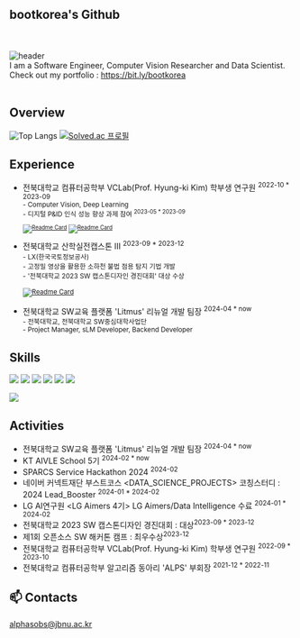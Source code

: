 ## bootkorea's Github
</br><br/>
![header](https://capsule-render.vercel.app/api?type=waving&color=gradient&height=250&section=header&text=bootkorea&fontSize=90)
<br/>
 I am a Software Engineer, Computer Vision Researcher and Data Scientist.<br/>
 Check out my portfolio : https://bit.ly/bootkorea
<br/><br/>

## Overview
![Top Langs](https://github-readme-stats.vercel.app/api/top-langs/?username=bootkorea&hide=jupyter+notebook&layout=compact&theme=blue-green)
[![Solved.ac 프로필](http://mazassumnida.wtf/api/v2/generate_badge?boj=alphasobs)](https://solved.ac/alphasobs)


## Experience
- 전북대학교 컴퓨터공학부 VCLab(Prof. Hyung-ki Kim) 학부생 연구원 <sup>2022-10 * 2023-09
	<br> - Computer Vision, Deep Learning
	<br> - 디지털 P&ID 인식 성능 향상 과제 참여 <sup>2023-05 * 2023-09
<br><br/>
[![Readme Card](https://github-readme-stats.vercel.app/api/pin/?username=bootkorea&repo=PNID_big_symbol)](https://github.com/bootkorea/PNID_big_symbol)
[![Readme Card](https://github-readme-stats.vercel.app/api/pin/?username=diskhkme&repo=PNID)](https://github.com/diskhkme/PNID)
<br><br/>
- 전북대학교 산학실전캡스톤 III <sup>2023-09 * 2023-12
	<br> - LX(한국국토정보공사)
	<br> - 고정밀 영상을 활용한 소하천 불법 점용 탐지 기법 개발
	<br> - '전북대학교 2023 SW 캡스톤디자인 경진대회' 대상 수상
</br><br/>
[![Readme Card](https://github-readme-stats.vercel.app/api/pin/?username=bootkorea&repo=JBNU_Capstone-2023)](https://github.com/tjdeo1102/JBNU_Capstone-2023)
<br><br/>
- 전북대학교 SW교육 플랫폼 'Litmus' 리뉴얼 개발 팀장 <sup>2024-04 * now
	<br> - 전북대학교, 전북대학교 SW중심대학사업단
	<br> - Project Manager, sLM Developer, Backend Developer


## Skills
<img src="https://img.shields.io/badge/Python-3776AB?style=for-the-badge&logo=python&logoColor=white"/> </t>
<img src="https://img.shields.io/badge/C++-00599C?style=for-the-badge&logo=cplusplus&logoColor=white"/>
<img src="https://img.shields.io/badge/C-A8B9CC?style=for-the-badge&logo=c&logoColor=black"/>
<img src="https://img.shields.io/badge/pytorch-EE4C2C?style=for-the-badge&logo=pytorch&logoColor=black"/> 
<img src="https://img.shields.io/badge/tensorflow-FF6F00?style=for-the-badge&logo=tensorflow&logoColor=black"/>
<img src="https://img.shields.io/badge/pandas-150458?style=for-the-badge&logo=pandas&logoColor=white"/> </t>

<img src="https://img.shields.io/badge/SQLD-FAED7D?style=for-the-badge&logo=coveralls&logoColor=black"/>

## Activities
- 전북대학교 SW교육 플랫폼 'Litmus' 리뉴얼 개발 팀장 <sup>2024-04 * now
- KT AIVLE School 5기 <sup>2024-02 * now
- SPARCS Service Hackathon 2024 <sup>2024-02
- 네이버 커넥트재단 부스트코스 <DATA_SCIENCE_PROJECTS> 코칭스터디 : 2024 Lead_Booster <sup>2024-01 * 2024-02
- LG AI연구원 <LG Aimers 4기> LG Aimers/Data Intelligence 수료 <sup>2024-01 * 2024-02
- 전북대학교 2023 SW 캡스톤디자인 경진대회 : 대상<sup>2023-09 * 2023-12
- 제1회 오픈소스 SW 해커톤 캠프 : 최우수상<sup>2023-12
- 전북대학교 컴퓨터공학부 VCLab(Prof. Hyung-ki Kim) 학부생 연구원 <sup>2022-09 * 2023-10
- 전북대학교 컴퓨터공학부 알고리즘 동아리 'ALPS' 부회장 <sup>2021-12 * 2022-11

## 📫 Contacts
alphasobs@jbnu.ac.kr
